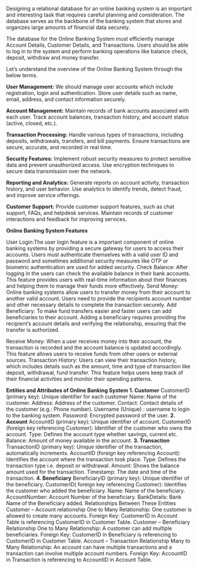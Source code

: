 Designing a relational database for an online banking system is an important and interesting task that requires careful planning and consideration. The database serves as the backbone of the banking system that stores and organizes large amounts of financial data securely.

The database for the Online Banking System must efficiently manage Account Details, Customer Details, and Transactions. Users should be able to log in to the system and perform banking operations like balance check, deposit, withdraw and money transfer. 

Let’s understand the overview of the Online Banking System through the below terms.


**User Management:**
We should manage user accounts which include registration, login and authentication.
Store user details such as name, email, address, and contact information securely.

**Account Management:**
Maintain records of bank accounts associated with each user.
Track account balances, transaction history, and account status (active, closed, etc.).

**Transaction Processing:**
Handle various types of transactions, including deposits, withdrawals, transfers, and bill payments.
Ensure transactions are secure, accurate, and recorded in real time.

**Security Features:**
Implement robust security measures to protect sensitive data and prevent unauthorized access.
Use encryption techniques to secure data transmission over the network.

**Reporting and Analytics:**
Generate reports on account activity, transaction history, and user behavior.
Use analytics to identify trends, detect fraud, and improve service offerings.

**Customer Support:**
Provide customer support features, such as chat support, FAQs, and helpdesk services.
Maintain records of customer interactions and feedback for improving services.

**Online Banking System Features**

User Login:The user login feature is a important component of online banking systems by providing a secure gateway for users to access their accounts. Users must authenticate themselves with a valid user ID and password and sometimes additional security measures like OTP or biometric authentication are used for added security.
Check Balance: After logging in the users can check the available balance in their bank accounts. This feature provides users with real-time information about their finances and helping them to manage their funds more effectively.
Send Money: Online banking systems allow users to transfer money from their account to another valid account. Users need to provide the recipients account number and other necessary details to complete the transaction securely.
Add Beneficiary: To make fund transfers easier and faster users can add beneficiaries to their account. Adding a beneficiary requires providing the recipient’s account details and verifying the relationship, ensuring that the transfer is authorized.

Receive Money: When a user receives money into their account, the transaction is recorded and the account balance is updated accordingly. This feature allows users to receive funds from other users or external sources.
Transaction History: Users can view their transaction history, which includes details such as the amount, time and type of transaction like deposit, withdrawal, fund transfer. This feature helps users keep track of their financial activities and monitor their spending patterns.

**Entities and Attributes of Online Banking System**
**1. Customer**
CustomerID (primary key): Unique identifier for each customer
Name: Name of the customer.
Address: Address of the customer.
Contact: Contact details of the customer (e.g.: Phone number).
Username (Unique) : username to login to the banking system.
Password: Encrypted password of the user.
**2. Account**
AccountID (primary key): Unique identifier of account.
CustomerID (foreign key referencing Customer): Identifier of the customer who owns the account.
Type: Defines the account type whether savings, current etc.
Balance: Amount of money available in the account.
**3. Transaction**
TransactionID (primary key): Unique identifier of the transaction, automatically increments.
AccountID (foreign key referencing Account): Identifies the account where the transaction took place.
Type: Defines the transaction type i.e. deposit or withdrawal.
Amount: Shows the balance amount used for the transaction.
Timestamp: The date and time of the transaction.
**4. Beneficiary**
BeneficiaryID (primary key): Unique identifier of the beneficiary.
CustomerID( foreign key referencing Customer): Identifies the customer who added the beneficiary.
Name: Name of the beneficiary.
AccountNumber: Account Number of the beneficiary.
BankDetails: Bank Name of the Beneficiary added.
Relationships Between These Entities
Customer – Account relationship
One to Many Relationship: One customer is allowed to create many accounts.
Foreign Key: CustomerID in Account Table is referencing CustomerID in Customer Table.
Customer – Beneficiary Relationship
One to Many Relationship: A customer can add multiple beneficiaries.
Foreign Key: CustomerID in Beneficiary is referencing to CustomerID in Customer Table.
Account – Transaction Relationship
Many to Many Relationship: An account can have multiple transactions and a transaction can involve multiple account numbers.
Foreign Key: AccountID in Transaction is referencing to AccountID in Account Table.

